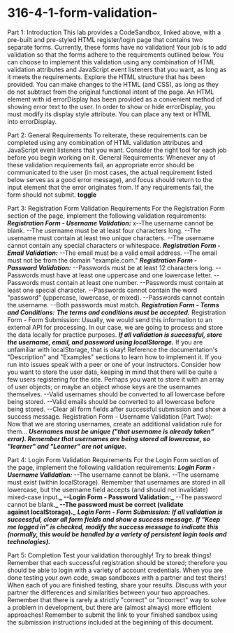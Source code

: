 # 316-4-1-form-validation-

Part 1: Introduction
This lab provides a CodeSandbox, linked above, with a pre-built and pre-styled HTML register/login page that contains two separate forms.
Currently, these forms have no validation! Your job is to add validation so that the forms adhere to the requirements outlined below. You can choose to implement this validation using any combination of HTML validation attributes and JavaScript event listeners that you want, as long as it meets the requirements.
Explore the HTML structure that has been provided. You can make changes to the HTML (and CSS), as long as they do not subtract from the original functional intent of the page.
An HTML element with id errorDisplay has been provided as a convenient method of showing error text to the user. In order to show or hide errorDisplay, you must modify its display style attribute.
You can place any text or HTML into errorDisplay.

Part 2: General Requirements
To reiterate, these requirements can be completed using any combination of HTML validation attributes and JavaScript event listeners that you want. Consider the right tool for each job before you begin working on it.
General Requirements: Whenever any of these validation requirements fail, an appropriate error should be communicated to the user (in most cases, the actual requirement listed below serves as a good error message), and focus should return to the input element that the error originates from. If any requirements fail, the form should not submit. **toggle**

Part 3: Registration Form Validation Requirements
For the Registration Form section of the page, implement the following validation requirements:
**_Registration Form - Username Validation:_**
x--The username cannot be blank.
--The username must be at least four characters long.
--The username must contain at least two unique characters.
--The username cannot contain any special characters or whitespace.
**_Registration Form - Email Validation:_**
--The email must be a valid email address.
--The email must not be from the domain "example.com."
**_Registration Form - Password Validation:_**
--Passwords must be at least 12 characters long.
--Passwords must have at least one uppercase and one lowercase letter.
--Passwords must contain at least one number.
--Passwords must contain at least one special character.
--Passwords cannot contain the word "password" (uppercase, lowercase, or mixed).
--Passwords cannot contain the username.
--Both passwords must match.
**_Registration Form - Terms and Conditions:_**
**_The terms and conditions must be accepted._**
Registration Form - Form Submission:
Usually, we would send this information to an external API for processing. In our case, we are going to process and store the data locally for practice purposes.
**_If all validation is successful, store the username, email, and password using localStorage._**
If you are unfamiliar with localStorage, that is okay! Reference the documentation's "Description" and "Examples" sections to learn how to implement it. If you run into issues speak with a peer or one of your instructors.
Consider how you want to store the user data, keeping in mind that there will be quite a few users registering for the site. Perhaps you want to store it with an array of user objects; or maybe an object whose keys are the usernames themselves.
--Valid usernames should be converted to all lowercase before being stored.
--Valid emails should be converted to all lowercase before being stored.
--Clear all form fields after successful submission and show a success message.
Registration Form - Username Validation (Part Two):
Now that we are storing usernames, create an additional validation rule for them...
**_Usernames must be unique ("that username is already taken" error). Remember that usernames are being stored all lowercase, so "learner" and "Learner" are not unique._**

Part 4: Login Form Validation Requirements
For the Login Form section of the page, implement the following validation requirements:
**_Login Form - Username Validation:_**
--The username cannot be blank.
--The username must exist (within localStorage). Remember that usernames are stored in all lowercase, but the username field accepts (and should not invalidate) mixed-case input.**_
--Login Form - Password Validation:_**
--The password cannot be blank.**_
--The password must be correct (validate against localStorage)._**
**_Login Form - Form Submission:_**
**_If all validation is successful, clear all form fields and show a success message._**
**_If "Keep me logged in" is checked, modify the success message to indicate this (normally, this would be handled by a variety of persistent login tools and technologies)._**

Part 5: Completion
Test your validation thoroughly! Try to break things!
Remember that each successful registration should be stored; therefore you should be able to login with a variety of account credentials.
When you are done testing your own code, swap sandboxes with a partner and test theirs!
When each of you are finished testing, share your results.
Discuss with your partner the differences and similarities between your two approaches. Remember that there is rarely a strictly "correct" or "incorrect" way to solve a problem in development, but there are (almost always) more efficient approaches!
Remember to submit the link to your finished sandbox using the submission instructions included at the beginning of this document.
